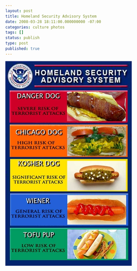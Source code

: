 ```yaml
---
layout: post
title: Homeland Security Advisory System
date: 2008-03-28 18:11:00.000000000 -07:00
categories: culture photos
tags: []
status: publish
type: post
published: true
---
```

![Hot Dog Threat Level](/assets/F0ca4HZtJ74m9rfyfUmKpuIF_500.jpg)
